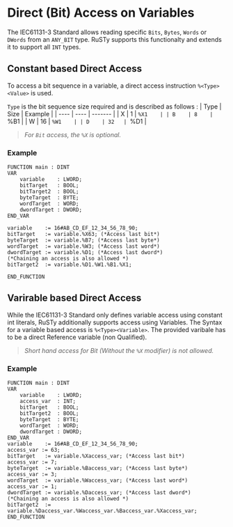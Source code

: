 # Direct (Bit) Access on Variables

The IEC61131-3 Standard allows reading specific `Bits`, `Bytes`, `Words` or `DWords` from an `ANY_BIT` type.
RuSTy supports this functionalty and extends it to support all `INT` types.

## Constant based Direct Access

To access a bit sequence in a variable, a direct access instruction `%<Type><Value>` is used.

`Type` is the bit sequence size required and is described as follows :
| Type | Size | Example |
| ---- | ---- | ------- |
| X    | 1    | `%X1    |
| B    | 8    | `%B1    |
| W    | 16   | `%W1    |
| D    | 32   | `%D1    |

> _For `Bit` access, the `%X` is optional._

### Example

```st
FUNCTION main : DINT
VAR 
    variable    : LWORD; 
    bitTarget   : BOOL;
    bitTarget2  : BOOL;
    byteTarget  : BYTE;
    wordTarget  : WORD;
    dwordTarget : DWORD;
END_VAR

variable    := 16#AB_CD_EF_12_34_56_78_90;
bitTarget   := variable.%X63; (*Access last bit*)
byteTarget  := variable.%B7; (*Access last byte*)
wordTarget  := variable.%W3; (*Access last word*)
dwordTarget := variable.%D1; (*Access last dword*)
(*Chaining an access is also allowed *)
bitTarget2  := variable.%D1.%W1.%B1.%X1;

END_FUNCTION
```

## Varirable based Direct Access

While the IEC61131-3 Standard only defines variable access using constant int literals,
RuSTy additionally supports access using Variables.
The Syntax for a variable based access is `%<Type><Variable>`.
The provided varibale has to be a direct Reference variable (non Qualified).

> _Short hand access for Bit (Without the `%X` modifier) is not allowed._

### Example

```st
FUNCTION main : DINT
VAR 
    variable    : LWORD; 
    access_var  : INT;
    bitTarget   : BOOL;
    bitTarget2  : BOOL;
    byteTarget  : BYTE;
    wordTarget  : WORD;
    dwordTarget : DWORD;
END_VAR
variable    := 16#AB_CD_EF_12_34_56_78_90;
access_var := 63;
bitTarget   := variable.%Xaccess_var; (*Access last bit*)
access_var := 7;
byteTarget  := variable.%Baccess_var; (*Access last byte*)
access_var := 3;
wordTarget  := variable.%Waccess_var; (*Access last word*)
access_var := 1;
dwordTarget := variable.%Daccess_var; (*Access last dword*)
(*Chaining an access is also allowed *)
bitTarget2  := variable.%Daccess_var.%Waccess_var.%Baccess_var.%Xaccess_var;
END_FUNCTION
```
